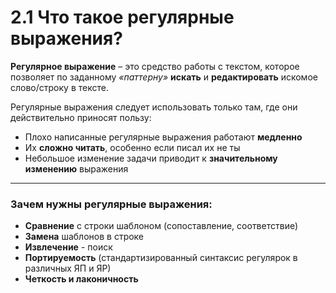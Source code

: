 # 2.1 Что такое регулярные выражения?

**Регулярное выражение** – это средство работы с текстом, 
которое позволяет по заданному *«паттерну»* **искать** и **редактировать** искомое слово/строку в тексте.

Регулярные выражения следует использовать только там, где они действительно приносят пользу:
+ Плохо написанные регулярные выражения работают **медленно**
+ Их **сложно читать**, особенно если писал их не ты
+ Небольшое изменение задачи приводит к **значительному изменению** выражения

---

### **Зачем** нужны регулярные выражения:
+ **Сравнение** с строки шаблоном (сопоставление, соответствие)
+ **Замена** шаблонов в строке
+ **Извлечение** - поиск
+ **Портируемость** (стандартизированный синтаксис регулярок в различных ЯП и ЯР)
+ **Четкость и лаконичность**

